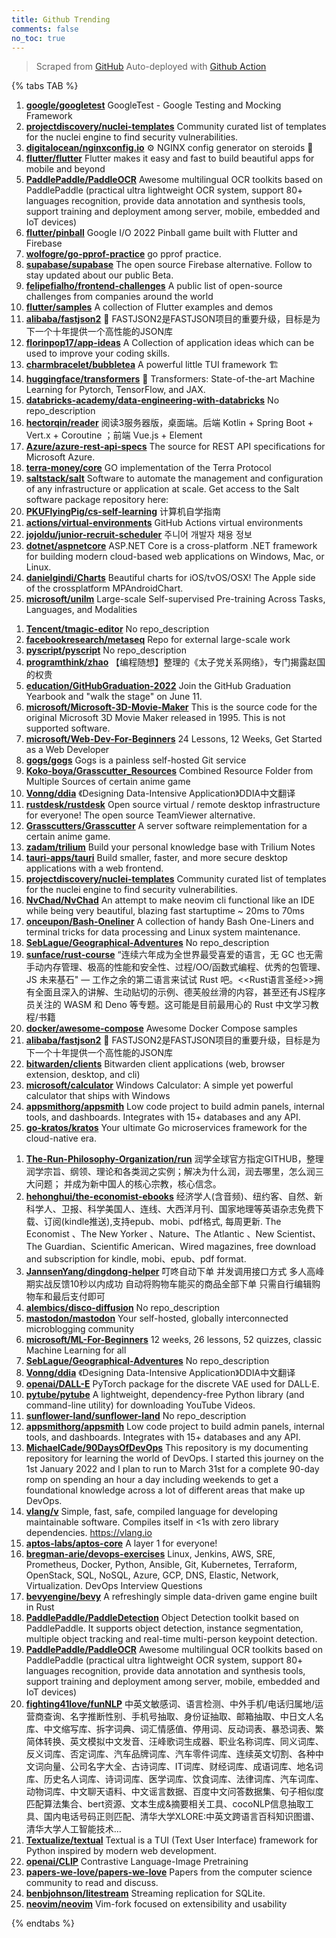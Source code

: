```yaml
---
title: Github Trending
comments: false
no_toc: true
---
```


> Scraped from [GitHub](https://github.com/trending)
Auto-deployed with [Github Action](https://docs.github.com/en/actions)

{% tabs TAB %}
<!-- tab Daily -->
1. [**google/googletest**](https://github.com/google/googletest)
GoogleTest - Google Testing and Mocking Framework
2. [**projectdiscovery/nuclei-templates**](https://github.com/projectdiscovery/nuclei-templates)
Community curated list of templates for the nuclei engine to find security vulnerabilities.
3. [**digitalocean/nginxconfig.io**](https://github.com/digitalocean/nginxconfig.io)
⚙️ NGINX config generator on steroids 💉
4. [**flutter/flutter**](https://github.com/flutter/flutter)
Flutter makes it easy and fast to build beautiful apps for mobile and beyond
5. [**PaddlePaddle/PaddleOCR**](https://github.com/PaddlePaddle/PaddleOCR)
Awesome multilingual OCR toolkits based on PaddlePaddle (practical ultra lightweight OCR system, support 80+ languages recognition, provide data annotation and synthesis tools, support training and deployment among server, mobile, embedded and IoT devices)
6. [**flutter/pinball**](https://github.com/flutter/pinball)
Google I/O 2022 Pinball game built with Flutter and Firebase
7. [**wolfogre/go-pprof-practice**](https://github.com/wolfogre/go-pprof-practice)
go pprof practice.
8. [**supabase/supabase**](https://github.com/supabase/supabase)
The open source Firebase alternative. Follow to stay updated about our public Beta.
9. [**felipefialho/frontend-challenges**](https://github.com/felipefialho/frontend-challenges)
A public list of open-source challenges from companies around the world
10. [**flutter/samples**](https://github.com/flutter/samples)
A collection of Flutter examples and demos
11. [**alibaba/fastjson2**](https://github.com/alibaba/fastjson2)
🚄 FASTJSON2是FASTJSON项目的重要升级，目标是为下一个十年提供一个高性能的JSON库
12. [**florinpop17/app-ideas**](https://github.com/florinpop17/app-ideas)
A Collection of application ideas which can be used to improve your coding skills.
13. [**charmbracelet/bubbletea**](https://github.com/charmbracelet/bubbletea)
A powerful little TUI framework 🏗
14. [**huggingface/transformers**](https://github.com/huggingface/transformers)
🤗 Transformers: State-of-the-art Machine Learning for Pytorch, TensorFlow, and JAX.
15. [**databricks-academy/data-engineering-with-databricks**](https://github.com/databricks-academy/data-engineering-with-databricks)
No repo_description
16. [**hectorqin/reader**](https://github.com/hectorqin/reader)
阅读3服务器版，桌面端。后端 Kotlin + Spring Boot + Vert.x + Coroutine ；前端 Vue.js + Element
17. [**Azure/azure-rest-api-specs**](https://github.com/Azure/azure-rest-api-specs)
The source for REST API specifications for Microsoft Azure.
18. [**terra-money/core**](https://github.com/terra-money/core)
GO implementation of the Terra Protocol
19. [**saltstack/salt**](https://github.com/saltstack/salt)
Software to automate the management and configuration of any infrastructure or application at scale. Get access to the Salt software package repository here:
20. [**PKUFlyingPig/cs-self-learning**](https://github.com/PKUFlyingPig/cs-self-learning)
计算机自学指南
21. [**actions/virtual-environments**](https://github.com/actions/virtual-environments)
GitHub Actions virtual environments
22. [**jojoldu/junior-recruit-scheduler**](https://github.com/jojoldu/junior-recruit-scheduler)
주니어 개발자 채용 정보
23. [**dotnet/aspnetcore**](https://github.com/dotnet/aspnetcore)
ASP.NET Core is a cross-platform .NET framework for building modern cloud-based web applications on Windows, Mac, or Linux.
24. [**danielgindi/Charts**](https://github.com/danielgindi/Charts)
Beautiful charts for iOS/tvOS/OSX! The Apple side of the crossplatform MPAndroidChart.
25. [**microsoft/unilm**](https://github.com/microsoft/unilm)
Large-scale Self-supervised Pre-training Across Tasks, Languages, and Modalities
<!-- endtab -->
<!-- tab Weekly -->
1. [**Tencent/tmagic-editor**](https://github.com/Tencent/tmagic-editor)
No repo_description
2. [**facebookresearch/metaseq**](https://github.com/facebookresearch/metaseq)
Repo for external large-scale work
3. [**pyscript/pyscript**](https://github.com/pyscript/pyscript)
No repo_description
4. [**programthink/zhao**](https://github.com/programthink/zhao)
【编程随想】整理的《太子党关系网络》，专门揭露赵国的权贵
5. [**education/GitHubGraduation-2022**](https://github.com/education/GitHubGraduation-2022)
Join the GitHub Graduation Yearbook and "walk the stage" on June 11.
6. [**microsoft/Microsoft-3D-Movie-Maker**](https://github.com/microsoft/Microsoft-3D-Movie-Maker)
This is the source code for the original Microsoft 3D Movie Maker released in 1995. This is not supported software.
7. [**microsoft/Web-Dev-For-Beginners**](https://github.com/microsoft/Web-Dev-For-Beginners)
24 Lessons, 12 Weeks, Get Started as a Web Developer
8. [**gogs/gogs**](https://github.com/gogs/gogs)
Gogs is a painless self-hosted Git service
9. [**Koko-boya/Grasscutter_Resources**](https://github.com/Koko-boya/Grasscutter_Resources)
Combined Resource Folder from Multiple Sources of certain anime game
10. [**Vonng/ddia**](https://github.com/Vonng/ddia)
《Designing Data-Intensive Application》DDIA中文翻译
11. [**rustdesk/rustdesk**](https://github.com/rustdesk/rustdesk)
Open source virtual / remote desktop infrastructure for everyone! The open source TeamViewer alternative.
12. [**Grasscutters/Grasscutter**](https://github.com/Grasscutters/Grasscutter)
A server software reimplementation for a certain anime game.
13. [**zadam/trilium**](https://github.com/zadam/trilium)
Build your personal knowledge base with Trilium Notes
14. [**tauri-apps/tauri**](https://github.com/tauri-apps/tauri)
Build smaller, faster, and more secure desktop applications with a web frontend.
15. [**projectdiscovery/nuclei-templates**](https://github.com/projectdiscovery/nuclei-templates)
Community curated list of templates for the nuclei engine to find security vulnerabilities.
16. [**NvChad/NvChad**](https://github.com/NvChad/NvChad)
An attempt to make neovim cli functional like an IDE while being very beautiful, blazing fast startuptime ~ 20ms to 70ms
17. [**onceupon/Bash-Oneliner**](https://github.com/onceupon/Bash-Oneliner)
A collection of handy Bash One-Liners and terminal tricks for data processing and Linux system maintenance.
18. [**SebLague/Geographical-Adventures**](https://github.com/SebLague/Geographical-Adventures)
No repo_description
19. [**sunface/rust-course**](https://github.com/sunface/rust-course)
“连续六年成为全世界最受喜爱的语言，无 GC 也无需手动内存管理、极高的性能和安全性、过程/OO/函数式编程、优秀的包管理、JS 未来基石" — 工作之余的第二语言来试试 Rust 吧。<<Rust语言圣经>>拥有全面且深入的讲解、生动贴切的示例、德芙般丝滑的内容，甚至还有JS程序员关注的 WASM 和 Deno 等专题。这可能是目前最用心的 Rust 中文学习教程/书籍
20. [**docker/awesome-compose**](https://github.com/docker/awesome-compose)
Awesome Docker Compose samples
21. [**alibaba/fastjson2**](https://github.com/alibaba/fastjson2)
🚄 FASTJSON2是FASTJSON项目的重要升级，目标是为下一个十年提供一个高性能的JSON库
22. [**bitwarden/clients**](https://github.com/bitwarden/clients)
Bitwarden client applications (web, browser extension, desktop, and cli)
23. [**microsoft/calculator**](https://github.com/microsoft/calculator)
Windows Calculator: A simple yet powerful calculator that ships with Windows
24. [**appsmithorg/appsmith**](https://github.com/appsmithorg/appsmith)
Low code project to build admin panels, internal tools, and dashboards. Integrates with 15+ databases and any API.
25. [**go-kratos/kratos**](https://github.com/go-kratos/kratos)
Your ultimate Go microservices framework for the cloud-native era.
<!-- endtab -->
<!-- tab Monthly -->
1. [**The-Run-Philosophy-Organization/run**](https://github.com/The-Run-Philosophy-Organization/run)
润学全球官方指定GITHUB，整理润学宗旨、纲领、理论和各类润之实例；解决为什么润，润去哪里，怎么润三大问题； 并成为新中国人的核心宗教，核心信念。
2. [**hehonghui/the-economist-ebooks**](https://github.com/hehonghui/the-economist-ebooks)
经济学人(含音频)、纽约客、自然、新科学人、卫报、科学美国人、连线、大西洋月刊、国家地理等英语杂志免费下载、订阅(kindle推送),支持epub、mobi、pdf格式, 每周更新. The Economist 、The New Yorker 、Nature、The Atlantic 、New Scientist、The Guardian、Scientific American、Wired magazines, free download and subscription for kindle, mobi、epub、pdf format.
3. [**JannsenYang/dingdong-helper**](https://github.com/JannsenYang/dingdong-helper)
叮咚自动下单 并发调用接口方式 多人高峰期实战反馈10秒以内成功 自动将购物车能买的商品全部下单 只需自行编辑购物车和最后支付即可
4. [**alembics/disco-diffusion**](https://github.com/alembics/disco-diffusion)
No repo_description
5. [**mastodon/mastodon**](https://github.com/mastodon/mastodon)
Your self-hosted, globally interconnected microblogging community
6. [**microsoft/ML-For-Beginners**](https://github.com/microsoft/ML-For-Beginners)
12 weeks, 26 lessons, 52 quizzes, classic Machine Learning for all
7. [**SebLague/Geographical-Adventures**](https://github.com/SebLague/Geographical-Adventures)
No repo_description
8. [**Vonng/ddia**](https://github.com/Vonng/ddia)
《Designing Data-Intensive Application》DDIA中文翻译
9. [**openai/DALL-E**](https://github.com/openai/DALL-E)
PyTorch package for the discrete VAE used for DALL·E.
10. [**pytube/pytube**](https://github.com/pytube/pytube)
A lightweight, dependency-free Python library (and command-line utility) for downloading YouTube Videos.
11. [**sunflower-land/sunflower-land**](https://github.com/sunflower-land/sunflower-land)
No repo_description
12. [**appsmithorg/appsmith**](https://github.com/appsmithorg/appsmith)
Low code project to build admin panels, internal tools, and dashboards. Integrates with 15+ databases and any API.
13. [**MichaelCade/90DaysOfDevOps**](https://github.com/MichaelCade/90DaysOfDevOps)
This repository is my documenting repository for learning the world of DevOps. I started this journey on the 1st January 2022 and I plan to run to March 31st for a complete 90-day romp on spending an hour a day including weekends to get a foundational knowledge across a lot of different areas that make up DevOps.
14. [**vlang/v**](https://github.com/vlang/v)
Simple, fast, safe, compiled language for developing maintainable software. Compiles itself in <1s with zero library dependencies. https://vlang.io
15. [**aptos-labs/aptos-core**](https://github.com/aptos-labs/aptos-core)
A layer 1 for everyone!
16. [**bregman-arie/devops-exercises**](https://github.com/bregman-arie/devops-exercises)
Linux, Jenkins, AWS, SRE, Prometheus, Docker, Python, Ansible, Git, Kubernetes, Terraform, OpenStack, SQL, NoSQL, Azure, GCP, DNS, Elastic, Network, Virtualization. DevOps Interview Questions
17. [**bevyengine/bevy**](https://github.com/bevyengine/bevy)
A refreshingly simple data-driven game engine built in Rust
18. [**PaddlePaddle/PaddleDetection**](https://github.com/PaddlePaddle/PaddleDetection)
Object Detection toolkit based on PaddlePaddle. It supports object detection, instance segmentation, multiple object tracking and real-time multi-person keypoint detection.
19. [**PaddlePaddle/PaddleOCR**](https://github.com/PaddlePaddle/PaddleOCR)
Awesome multilingual OCR toolkits based on PaddlePaddle (practical ultra lightweight OCR system, support 80+ languages recognition, provide data annotation and synthesis tools, support training and deployment among server, mobile, embedded and IoT devices)
20. [**fighting41love/funNLP**](https://github.com/fighting41love/funNLP)
中英文敏感词、语言检测、中外手机/电话归属地/运营商查询、名字推断性别、手机号抽取、身份证抽取、邮箱抽取、中日文人名库、中文缩写库、拆字词典、词汇情感值、停用词、反动词表、暴恐词表、繁简体转换、英文模拟中文发音、汪峰歌词生成器、职业名称词库、同义词库、反义词库、否定词库、汽车品牌词库、汽车零件词库、连续英文切割、各种中文词向量、公司名字大全、古诗词库、IT词库、财经词库、成语词库、地名词库、历史名人词库、诗词词库、医学词库、饮食词库、法律词库、汽车词库、动物词库、中文聊天语料、中文谣言数据、百度中文问答数据集、句子相似度匹配算法集合、bert资源、文本生成&摘要相关工具、cocoNLP信息抽取工具、国内电话号码正则匹配、清华大学XLORE:中英文跨语言百科知识图谱、清华大学人工智能技术…
21. [**Textualize/textual**](https://github.com/Textualize/textual)
Textual is a TUI (Text User Interface) framework for Python inspired by modern web development.
22. [**openai/CLIP**](https://github.com/openai/CLIP)
Contrastive Language-Image Pretraining
23. [**papers-we-love/papers-we-love**](https://github.com/papers-we-love/papers-we-love)
Papers from the computer science community to read and discuss.
24. [**benbjohnson/litestream**](https://github.com/benbjohnson/litestream)
Streaming replication for SQLite.
25. [**neovim/neovim**](https://github.com/neovim/neovim)
Vim-fork focused on extensibility and usability
<!-- endtab -->
{% endtabs %}
